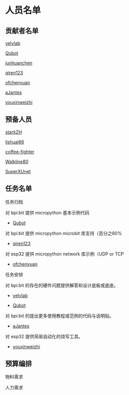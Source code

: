 # 人员名单

## 贡献者名单

[yelvlab](https://github.com/yelvlab)

[Qubot](https://github.com/Qubot)

[junhuanchen](https://github.com/junhuanchen)

[qiren123](https://github.com/qiren123)

[ofchenyuan](https://github.com/ofchenyuan)

[aJantes](https://github.com/aJantes)

[youxinweizhi](https://github.com/youxinweizhi)

## 预备人员

[starkZH](https://github.com/starkZH)

[lishuai66](https://github.com/lishuai66)

[coffee-fighter](https://github.com/coffee-fighter)

[Walkline80](https://github.com/Walkline80)

[SuperXUnet](https://github.com/SuperXUnet)

## 任务名单

任务归档

对 bpi:bit 提供 micropython 基本示例代码

- [Qubot](https://github.com/Qubot)

对 bpi:bit 提供 micropython microbit 库支持（百分之80%

- [qiren123](https://github.com/qiren123)

对 esp32 提供 micropython network 库示例（UDP or TCP

- [ofchenyuan](https://github.com/ofchenyuan)

任务安排

对 bpi:bit 的存在的硬件问题提供解答和设计底板或底座。 

- [yelvlab](https://github.com/yelvlab)

- [Qubot](https://github.com/Qubot)

对 bpi:bit 的提出更多使用教程或范例的代码与说明贴。 

- [aJantes](https://github.com/aJantes)

对 esp32 提供简易自动化的烧写工具。

- [youxinweizhi](https://github.com/youxinweizhi)

## 预算编排

物料需求

人力需求
